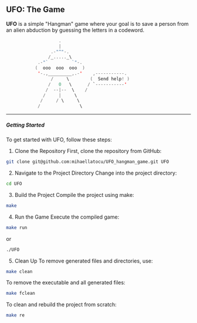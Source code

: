 ## UFO: The Game

**UFO** is a simple "Hangman" game where your goal is to save a person from an alien abduction by guessing the letters in a codeword.

```swift 
                    .                            
                    |                            
                 .-"^"-.                       
                /_....._\                       
            .-"`         `"-.                  
           (  ooo  ooo  ooo  )                   
            '-.,_________,.-'    ,-----------.   
                 /     \        (  Send help! ) 
                /   0   \      / `-----------'  
               /  --|--  \    /                 
              /     |     \                     
             /     / \     \                    
            /               \    
```

***
##### Getting Started

To get started with UFO, follow these steps:

1. Clone the Repository
First, clone the repository from GitHub:

```bash
git clone git@github.com:mihaellatocu/UFO_hangman_game.git UFO
```

2. Navigate to the Project Directory
Change into the project directory:

```bash
cd UFO
```

3. Build the Project
Compile the project using make:

```bash
make
```

4. Run the Game
Execute the compiled game:

```bash
make run
```

or

```bash
./UFO
```

5. Clean Up
To remove generated files and directories, use:

```bash
make clean
```
To remove the executable and all generated files:
```bash
make fclean
```
To clean and rebuild the project from scratch:
```bash
make re
```

